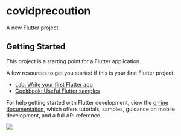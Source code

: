 # covidprecoution

A new Flutter project.

## Getting Started

This project is a starting point for a Flutter application.

A few resources to get you started if this is your first Flutter project:

- [Lab: Write your first Flutter app](https://docs.flutter.dev/get-started/codelab)
- [Cookbook: Useful Flutter samples](https://docs.flutter.dev/cookbook)

For help getting started with Flutter development, view the
[online documentation](https://docs.flutter.dev/), which offers tutorials,
samples, guidance on mobile development, and a full API reference.

<img align = "center" src="[https://raw.githubusercontent.com/ibrahimshaan0/covidprecoution/main/assets/images/covidPrecautionApp.png](https://raw.githubusercontent.com/ibrahimshaan0/covidprecoution/main/assets/images/covidPrecautionApp.PNG)https://raw.githubusercontent.com/ibrahimshaan0/covidprecoution/main/assets/images/covidPrecautionApp.PNG">
